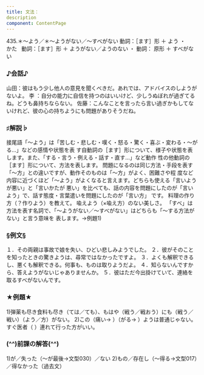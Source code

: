 ```yaml
---
title: 文法：
description
component: ContentPage
---
```



435.＊～よう／＊～ようがない／～すべがない
動詞：［ます］形 ＋ よう ・
    かた  
動詞：［ます］形 ＋ ようがない／ようのない ・
動詞： 原形 ＋ すべがない  
### ♪会話♪
山田：彼はもう少し他人の意見を聞くべきだ。あれでは、アドバイスのしようがないよ。
李 ：自分の能力に自信を持つのはいいけど、少しうぬぼれが過ぎてるね。どうも鼻持ちならない。 佐藤：こんなことを言ったら言い過ぎかもしてないけれど、彼の心の持ちようにも問題がありそうだね。
### ♯解説♭
接尾語「～よう」は「苦しむ・悲しむ・嘆く・怒る・驚く・喜ぶ・変わる・～がる…」などの感情や状態を表 す自動詞の［ます］形について、様子や状態を表します。また、「する・言う・例える・話す・直す…」など動作 性の他動詞の［ます］形について、方法を表します。
問題になるのは同じ方法・手段を表す「～方」との違いですが、動作そのものは「～方」がよく、困難さや程 度など内容に近づくほど「～よう」がよくなると言えます。どちらも使える「言いようが悪い」と「言いかたが 悪い」を比べても、話の内容を問題にしたのが「言いよう」で、話す態度・言葉遣いを問題にしたのが「言い方」 です。
料理の作り方（？作りよう）を教えて。 喩えよう（×喩え方）のない美しさ。
「すべ」は方法を表す名詞で、「～ようがない／～すべがない」はどちらも「～する方法がない」と言う意味を 表します。→例題1)
### §例文§
１．その両親は事故で娘を失い、ひどい悲しみようでした。
２．彼がそのことを知ったときの驚きようは、尋常ではなかったですよ。
３．よくも解釈できるし、悪くも解釈できる。何事も、ものは取りようだよ。
４．知らないんですから、答えようがないじゃありませんか。
５．彼はただ今出掛けていて、連絡を取るすべがないんです。
### ★例題★
1)弾薬も尽き食料も尽き（ては／ても）、もはや（戦う／戦おう）にも（戦う／戦い）（よう／方）がない。
2)この（痛い→ ）（がる→ ）ようは普通じゃない。すぐ医者（ ）連れて行った方がいい。
### (^^)前課の解答(^^)
1)が／失った（～が最後→文型030）／ない
2)もの／存在し（～得る→文型017）／得なかった（過去文）

